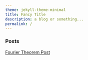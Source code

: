 ```yaml
---
theme: jekyll-theme-minimal
title: Fancy Title
description: a blog or something...
permalink: /
---
```


### Posts
[Fourier Theorem Post](./_posts/fourier%20theorem.md)